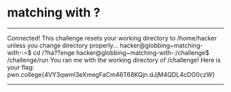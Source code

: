 # matching with ?
***
Connected!
This challenge resets your working directory to /home/hacker unless you change
directory properly...
hacker@globbing~matching-with-:~$ cd /?ha??enge
hacker@globbing~matching-with-:/challenge$ /challenge/run
You ran me with the working directory of /challenge! Here is your flag:
pwn.college{4VY3qwml3eXmegFaCm46T68KQjn.dJjM4QDL4cDO0czW}
***

